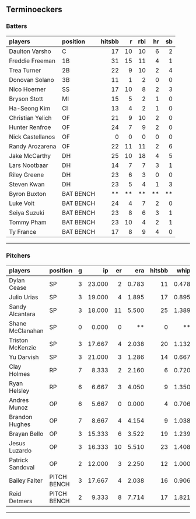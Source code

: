 ## Terminoeckers

### Batters

 
|players          |position  | hitsbb|  r| rbi| hr| sb| 
|:----------------|:---------|------:|--:|---:|--:|--:| 
|Daulton Varsho   |C         |     17| 10|  10|  6|  2| 
|Freddie Freeman  |1B        |     31| 15|  11|  4|  1| 
|Trea Turner      |2B        |     22|  9|  10|  2|  4| 
|Donovan Solano   |3B        |     11|  1|   2|  0|  0| 
|Nico Hoerner     |SS        |     17| 10|   8|  2|  3| 
|Bryson Stott     |MI        |     15|  5|   2|  1|  0| 
|Ha-Seong Kim     |CI        |     13|  4|   2|  1|  0| 
|Christian Yelich |OF        |     21|  9|  10|  2|  0| 
|Hunter Renfroe   |OF        |     24|  7|   9|  2|  0| 
|Nick Castellanos |OF        |      0|  0|   0|  0|  0| 
|Randy Arozarena  |OF        |     22| 11|  11|  2|  6| 
|Jake McCarthy    |DH        |     25| 10|  18|  4|  5| 
|Lars Nootbaar    |DH        |     14|  7|   7|  3|  1| 
|Riley Greene     |DH        |     23|  6|   3|  0|  0| 
|Steven Kwan      |DH        |     23|  5|   4|  1|  3| 
|Byron Buxton     |BAT BENCH |     **| **|  **| **| **| 
|Luke Voit        |BAT BENCH |     24|  4|   7|  2|  0| 
|Seiya Suzuki     |BAT BENCH |     23|  8|   6|  3|  1| 
|Tommy Pham       |BAT BENCH |     23| 10|   4|  2|  1| 
|Ty France        |BAT BENCH |     17|  8|   9|  4|  0| 

* * *

### Pitchers

 
|players          |position    |  g|     ip| er|   era| hitsbb|  whip| so|  w| sv| 
|:----------------|:-----------|--:|------:|--:|-----:|------:|-----:|--:|--:|--:| 
|Dylan Cease      |SP          |  3| 23.000|  2| 0.783|     11| 0.478| 24|  2|  0| 
|Julio Urias      |SP          |  3| 19.000|  4| 1.895|     17| 0.895| 14|  3|  0| 
|Sandy Alcantara  |SP          |  3| 18.000| 11| 5.500|     25| 1.389| 14|  0|  0| 
|Shane McClanahan |SP          |  0|  0.000|  0|    **|      0|    **|  0|  0|  0| 
|Triston McKenzie |SP          |  3| 17.667|  4| 2.038|     20| 1.132| 17|  1|  0| 
|Yu Darvish       |SP          |  3| 21.000|  3| 1.286|     14| 0.667| 22|  3|  0| 
|Clay Holmes      |RP          |  7|  8.333|  2| 2.160|      6| 0.720|  9|  1|  2| 
|Ryan Helsley     |RP          |  6|  6.667|  3| 4.050|      9| 1.350|  8|  1|  4| 
|Andres Munoz     |OP          |  6|  5.667|  0| 0.000|      4| 0.706|  6|  0|  0| 
|Brandon Hughes   |OP          |  7|  8.667|  4| 4.154|      9| 1.038|  4|  0|  2| 
|Brayan Bello     |OP          |  3| 15.333|  6| 3.522|     19| 1.239| 14|  1|  0| 
|Jesus Luzardo    |OP          |  3| 16.333| 10| 5.510|     23| 1.408| 16|  0|  0| 
|Patrick Sandoval |OP          |  2| 12.000|  3| 2.250|     12| 1.000| 11|  1|  0| 
|Bailey Falter    |PITCH BENCH |  3| 17.667|  4| 2.038|     16| 0.906| 13|  3|  0| 
|Reid Detmers     |PITCH BENCH |  2|  9.333|  8| 7.714|     17| 1.821|  9|  0|  0| 


* * *


